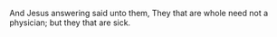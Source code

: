 And Jesus answering said unto them, They that are whole need not a physician; but they that are sick.
